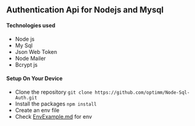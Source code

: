 ## Authentication Api for Nodejs and Mysql

#### Technologies used
- Node js
- My Sql
- Json Web Token
- Node Mailer
- Bcrypt js

#### Setup On Your Device
- Clone the repository ``git clone https://github.com/optimm/Node-Sql-Auth.git``
- Install the packages ``npm install``
- Create an env file
- Check [EnvExample.md](EnvExample.md) for env
